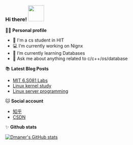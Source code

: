 ### Hi there! <img src="https://media.giphy.com/media/mGcNjsfWAjY5AEZNw6/giphy.gif" width="50">

👨‍🎓 **Personal profile**
- 🦉 I'm a cs student in HIT
- 💻 I’m currently working on Nignx
- 🤔 I’m currently learning Databases
- 💬 Ask me about anything related to c/c++/os/database

📚 **Latest Blog Posts**
<!-- BLOG-POST-LIST:START -->
- [MIT 6.S081 Labs](https://www.zhihu.com/column/c_1309193829527171072)
- [Linux kernel study](https://www.zhihu.com/column/c_1319764204341784576)
- [Linux server programming](https://zhuanlan.zhihu.com/p/335664246)
<!-- BLOG-POST-LIST:END -->

🐱 **Social account**
- [知乎](https://www.zhihu.com/people/lemonman-98)
- [CSDN](https://blog.csdn.net/qq_40358998?spm=1010.2135.3001.5113)

✨ **Github stats**  

[![Dmaner's GitHub stats](https://github-readme-stats.vercel.app/api?username=dmaner&hide=prs,contribs&show_icons=true&theme=nord)](https://github.com/dmaner/github-readme-stats)
